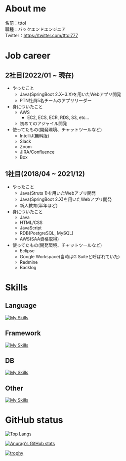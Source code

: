 # About me
名前：tttol  
職種：バックエンドエンジニア  
Twitter：https://twitter.com/tttol777

# Job career
## 2社目(2022/01 ~ 現在)
- やったこと
  - Java(SpringBoot 2.X~3.X)を用いたWebアプリ開発
  - PTN社員5名チームのアプリリーダー
- 身についたこと
  - AWS
    - EC2, ECS, ECR, RDS, S3, etc...
  - 初めてのアジャイル開発
- 使ってたもの(開発環境、チャットツールなど)
  - IntelliJ(無料版)
  - Slack
  - Zoom
  - JIRA/Confluence
  - Box

## 1社目(2018/04 ~ 2021/12)
- やったこと
  - Java(Struts 1)を用いたWebアプリ開発
  - Java(SpringBoot 2.X)を用いたWebアプリ開発
  - 新人教育(半年ほど)
- 身についたこと
  - Java
  - HTML/CSS
  - JavaScript
  - RDB(PostgreSQL, MySQL)
  - AWS(SAA資格取得)
- 使ってたもの(開発環境、チャットツールなど)
  - Eclipse
  - Google Workspace(当時はG Suiteと呼ばれていた)
  - Redmine
  - Backlog

# Skills
## Language
[![My Skills](https://skillicons.dev/icons?i=java,js,html,css)](https://skillicons.dev)  
## Framework
[![My Skills](https://skillicons.dev/icons?i=spring,jquery)](https://skillicons.dev)  
## DB
[![My Skills](https://skillicons.dev/icons?i=mysql,postgres)](https://skillicons.dev)
## Other
[![My Skills](https://skillicons.dev/icons?i=aws,docker,gradle,idea)](https://skillicons.dev)

# GitHub status
[![Top Langs](https://github-readme-stats.vercel.app/api/top-langs/?username=tttol&layout=compact&theme=tokyonight)](https://github.com/anuraghazra/github-readme-stats)

[![Anurag's GitHub stats](https://github-readme-stats.vercel.app/api?username=tttol&count_private=true&show_icons=true&theme=tokyonight)](https://github.com/anuraghazra/github-readme-stats)

[![trophy](https://github-profile-trophy.vercel.app/?username=tttol&theme=onedark)](https://github.com/ryo-ma/github-profile-trophy)


<!--
参考：
https://zenn.dev/chot/articles/3421ec6f622f82
https://skillicons.dev/
https://github.com/anuraghazra/github-readme-stats
https://github.com/ryo-ma/github-profile-trophy

Rank	Description
SSS, SS, S	You are at a hard to reach rank. You can brag.
AAA, AA, A	You will reach this rank if you do your best. Let's aim here first.
B, C	You are currently making good progress. Let's aim a bit higher.
UNKNOWN	You have not taken action yet. Let's act first.
SECRET	This rank is very rare. The trophy will not be displayed until certain conditions are met.
-->
